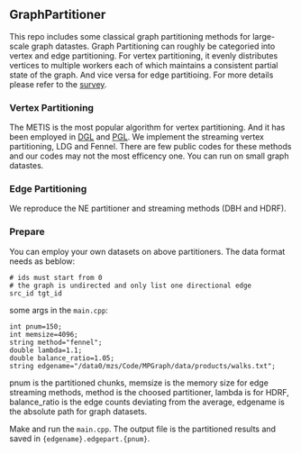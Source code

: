 ## GraphPartitioner

This repo includes some classical graph partitioning methods for large-scale graph datastes. Graph Partitioning can roughly be categoried into vertex and edge partitioning. For vertex partitioning, it evenly distributes vertices to multiple workers each of which maintains a consistent partial state of the graph. And vice versa for edge partitioing. For more details please refer to the [survey](!https://dl.acm.org/doi/10.14778/3236187.3236208).

### Vertex Partitioning
The METIS is the most popular algorithm for vertex partitioning. And it has been employed in [DGL](!https://arxiv.org/abs/2010.05337) and [PGL](!https://github.com/PaddlePaddle/PGL/tree/add_3rd_party_metis/pgl). We implement the streaming vertex partitioning, LDG and Fennel. There are few public codes for these methods and our codes may not the most efficency one. You can run on small graph datastes.

### Edge Partitioning
We reproduce the NE partitioner and streaming methods (DBH and HDRF). 
### Prepare
You can employ your own datasets on above partitioners. The data format needs as beblow:
```
# ids must start from 0
# the graph is undirected and only list one directional edge
src_id tgt_id
```

some args in the `main.cpp`:
```
int pnum=150;
int memsize=4096;
string method="fennel";
double lambda=1.1;
double balance_ratio=1.05;
string edgename="/data0/mzs/Code/MPGraph/data/products/walks.txt";
```
pnum is the partitioned chunks, memsize is the memory size for edge  streaming methods, method is the choosed partitioner, lambda is for HDRF, balance_ratio is the edge counts deviating from the average, edgename is the absolute path for graph datasets.

Make and run the `main.cpp`. The output file is the partitioned results and saved in ``{edgename}.edgepart.{pnum}``.